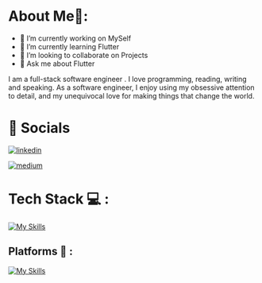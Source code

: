 # About Me🎯:

- 🔭 I’m currently working on MySelf
- 🌱 I’m currently learning Flutter
- 👯 I’m looking to collaborate on Projects
- 💬 Ask me about Flutter

I am a full-stack software engineer .
 I love programming, reading, writing and speaking.
As a software engineer, I enjoy using my obsessive attention to detail, and my unequivocal love for making things that change the world.

# 🔗 Socials

[![linkedin](https://img.shields.io/badge/linkedin-0A66C2?style=for-the-badge&logo=linkedin&logoColor=white)](https://www.linkedin.com/in/paras-sharma-a216a5275/) 

[![medium](https://img.shields.io/badge/Medium-000?style=for-the-badge&logo=medium&logoColor=white)](https://medium.com/@paras.influxinfotech)

# Tech Stack 💻 : 

[![My Skills](https://skillicons.dev/icons?i=html,css,flutter,java,mysql,dart,firebase,cpp,fastapi)](https://skillicons.dev)


## Platforms 👾 :
[![My Skills](https://skillicons.dev/icons?i=androidstudio,ps,idea,vscode,visualstudio,postman)](https://skillicons.dev)
